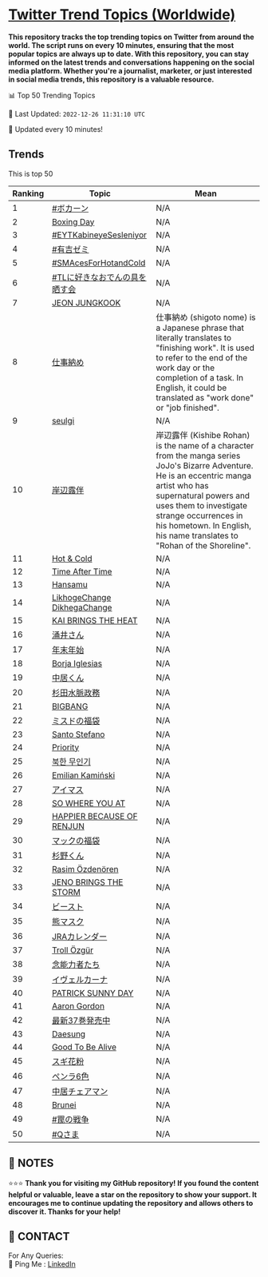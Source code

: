 [Twitter Trend Topics (Worldwide)](https://github.com/ErcinDedeoglu/Twitter-Trend-Topics)
==========

**This repository tracks the top trending topics on Twitter from around the world. 
The script runs on every 10 minutes, ensuring that the most popular topics are always up to date. 
With this repository, you can stay informed on the latest trends and conversations happening on the social media platform. 
Whether you're a journalist, marketer, or just interested in social media trends, this repository is a valuable resource.**


📊 Top 50 Trending Topics

📆 Last Updated: `2022-12-26 11:31:10 UTC`

🔧 Updated every 10 minutes!


## Trends

This is top 50

| Ranking | Topic | Mean |
| ------- | ------------ | ------------ |
| 1 | [#ボカーン](http://twitter.com/search?q=%23%e3%83%9c%e3%82%ab%e3%83%bc%e3%83%b3) | N/A |
| 2 | [Boxing Day](http://twitter.com/search?q=Boxing+Day) | N/A |
| 3 | [#EYTKabineyeSesleniyor](http://twitter.com/search?q=%23EYTKabineyeSesleniyor) | N/A |
| 4 | [#有吉ゼミ](http://twitter.com/search?q=%23%e6%9c%89%e5%90%89%e3%82%bc%e3%83%9f) | N/A |
| 5 | [#SMAcesForHotandCold](http://twitter.com/search?q=%23SMAcesForHotandCold) | N/A |
| 6 | [#TLに好きなおでんの具を晒す会](http://twitter.com/search?q=%23TL%e3%81%ab%e5%a5%bd%e3%81%8d%e3%81%aa%e3%81%8a%e3%81%a7%e3%82%93%e3%81%ae%e5%85%b7%e3%82%92%e6%99%92%e3%81%99%e4%bc%9a) | N/A |
| 7 | [JEON JUNGKOOK](http://twitter.com/search?q=JEON+JUNGKOOK) | N/A |
| 8 | [仕事納め](http://twitter.com/search?q=%e4%bb%95%e4%ba%8b%e7%b4%8d%e3%82%81) | 仕事納め (shigoto nome) is a Japanese phrase that literally translates to "finishing work". It is used to refer to the end of the work day or the completion of a task. In English, it could be translated as "work done" or "job finished". |
| 9 | [seulgi](http://twitter.com/search?q=seulgi) | N/A |
| 10 | [岸辺露伴](http://twitter.com/search?q=%e5%b2%b8%e8%be%ba%e9%9c%b2%e4%bc%b4) | 岸辺露伴 (Kishibe Rohan) is the name of a character from the manga series JoJo's Bizarre Adventure. He is an eccentric manga artist who has supernatural powers and uses them to investigate strange occurrences in his hometown. In English, his name translates to "Rohan of the Shoreline". |
| 11 | [Hot & Cold](http://twitter.com/search?q=Hot+%26+Cold) | N/A |
| 12 | [Time After Time](http://twitter.com/search?q=Time+After+Time) | N/A |
| 13 | [Hansamu](http://twitter.com/search?q=Hansamu) | N/A |
| 14 | [LikhogeChange DikhegaChange](http://twitter.com/search?q=LikhogeChange+DikhegaChange) | N/A |
| 15 | [KAI BRINGS THE HEAT](http://twitter.com/search?q=KAI+BRINGS+THE+HEAT) | N/A |
| 16 | [涌井さん](http://twitter.com/search?q=%e6%b6%8c%e4%ba%95%e3%81%95%e3%82%93) | N/A |
| 17 | [年末年始](http://twitter.com/search?q=%e5%b9%b4%e6%9c%ab%e5%b9%b4%e5%a7%8b) | N/A |
| 18 | [Borja Iglesias](http://twitter.com/search?q=Borja+Iglesias) | N/A |
| 19 | [中居くん](http://twitter.com/search?q=%e4%b8%ad%e5%b1%85%e3%81%8f%e3%82%93) | N/A |
| 20 | [杉田水脈政務](http://twitter.com/search?q=%e6%9d%89%e7%94%b0%e6%b0%b4%e8%84%88%e6%94%bf%e5%8b%99) | N/A |
| 21 | [BIGBANG](http://twitter.com/search?q=BIGBANG) | N/A |
| 22 | [ミスドの福袋](http://twitter.com/search?q=%e3%83%9f%e3%82%b9%e3%83%89%e3%81%ae%e7%a6%8f%e8%a2%8b) | N/A |
| 23 | [Santo Stefano](http://twitter.com/search?q=Santo+Stefano) | N/A |
| 24 | [Priority](http://twitter.com/search?q=Priority) | N/A |
| 25 | [북한 무인기](http://twitter.com/search?q=%eb%b6%81%ed%95%9c+%eb%ac%b4%ec%9d%b8%ea%b8%b0) | N/A |
| 26 | [Emilian Kamiński](http://twitter.com/search?q=Emilian+Kami%c5%84ski) | N/A |
| 27 | [アイマス](http://twitter.com/search?q=%e3%82%a2%e3%82%a4%e3%83%9e%e3%82%b9) | N/A |
| 28 | [SO WHERE YOU AT](http://twitter.com/search?q=SO+WHERE+YOU+AT) | N/A |
| 29 | [HAPPIER BECAUSE OF RENJUN](http://twitter.com/search?q=HAPPIER+BECAUSE+OF+RENJUN) | N/A |
| 30 | [マックの福袋](http://twitter.com/search?q=%e3%83%9e%e3%83%83%e3%82%af%e3%81%ae%e7%a6%8f%e8%a2%8b) | N/A |
| 31 | [杉野くん](http://twitter.com/search?q=%e6%9d%89%e9%87%8e%e3%81%8f%e3%82%93) | N/A |
| 32 | [Rasim Özdenören](http://twitter.com/search?q=Rasim+%c3%96zden%c3%b6ren) | N/A |
| 33 | [JENO BRINGS THE STORM](http://twitter.com/search?q=JENO+BRINGS+THE+STORM) | N/A |
| 34 | [ビースト](http://twitter.com/search?q=%e3%83%93%e3%83%bc%e3%82%b9%e3%83%88) | N/A |
| 35 | [熊マスク](http://twitter.com/search?q=%e7%86%8a%e3%83%9e%e3%82%b9%e3%82%af) | N/A |
| 36 | [JRAカレンダー](http://twitter.com/search?q=JRA%e3%82%ab%e3%83%ac%e3%83%b3%e3%83%80%e3%83%bc) | N/A |
| 37 | [Troll Özgür](http://twitter.com/search?q=Troll+%c3%96zg%c3%bcr) | N/A |
| 38 | [念能力者たち](http://twitter.com/search?q=%e5%bf%b5%e8%83%bd%e5%8a%9b%e8%80%85%e3%81%9f%e3%81%a1) | N/A |
| 39 | [イヴェルカーナ](http://twitter.com/search?q=%e3%82%a4%e3%83%b4%e3%82%a7%e3%83%ab%e3%82%ab%e3%83%bc%e3%83%8a) | N/A |
| 40 | [PATRICK SUNNY DAY](http://twitter.com/search?q=PATRICK+SUNNY+DAY) | N/A |
| 41 | [Aaron Gordon](http://twitter.com/search?q=Aaron+Gordon) | N/A |
| 42 | [最新37巻発売中](http://twitter.com/search?q=%e6%9c%80%e6%96%b037%e5%b7%bb%e7%99%ba%e5%a3%b2%e4%b8%ad) | N/A |
| 43 | [Daesung](http://twitter.com/search?q=Daesung) | N/A |
| 44 | [Good To Be Alive](http://twitter.com/search?q=Good+To+Be+Alive) | N/A |
| 45 | [スギ花粉](http://twitter.com/search?q=%e3%82%b9%e3%82%ae%e8%8a%b1%e7%b2%89) | N/A |
| 46 | [ペンラ6色](http://twitter.com/search?q=%e3%83%9a%e3%83%b3%e3%83%a96%e8%89%b2) | N/A |
| 47 | [中居チェアマン](http://twitter.com/search?q=%e4%b8%ad%e5%b1%85%e3%83%81%e3%82%a7%e3%82%a2%e3%83%9e%e3%83%b3) | N/A |
| 48 | [Brunei](http://twitter.com/search?q=Brunei) | N/A |
| 49 | [#罠の戦争](http://twitter.com/search?q=%23%e7%bd%a0%e3%81%ae%e6%88%a6%e4%ba%89) | N/A |
| 50 | [#Qさま](http://twitter.com/search?q=%23Q%e3%81%95%e3%81%be) | N/A |




## 📝 NOTES

⭐⭐⭐ **Thank you for visiting my GitHub repository! If you found the content helpful or valuable, leave a star on the repository to show your support. It encourages me to continue updating the repository and allows others to discover it. Thanks for your help!**

## 📨 CONTACT

 For Any Queries:  
            🏓 Ping Me : [LinkedIn](https://www.linkedin.com/in/ercindedeoglu/)